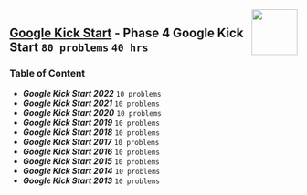 <img align="right" width="80" src="https://github.com/cs-MohamedAyman/Problem-Solving-Training/blob/master/online-judges-logos/googlekickstart.jpg">

## [Google Kick Start](https://codingcompetitions.withgoogle.com/kickstart/) - Phase 4 Google Kick Start `80 problems` `40 hrs`

### Table of Content

- ***Google Kick Start 2022***        `10 problems`
- ***Google Kick Start 2021***        `10 problems`
- ***Google Kick Start 2020***        `10 problems`
- ***Google Kick Start 2019***        `10 problems`
- ***Google Kick Start 2018***        `10 problems`
- ***Google Kick Start 2017***        `10 problems`
- ***Google Kick Start 2016***        `10 problems`
- ***Google Kick Start 2015***        `10 problems`
- ***Google Kick Start 2014***        `10 problems`
- ***Google Kick Start 2013***        `10 problems`
